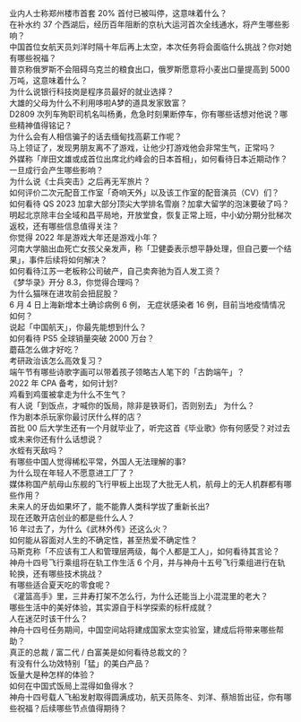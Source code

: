 业内人士称郑州楼市首套  20% 首付已被叫停，这意味着什么？  
在补水约 37 个西湖后，经历百年阻断的京杭大运河首次全线通水，将产生哪些影响？  
中国首位女航天员刘洋时隔十年后再上太空，本次任务将会面临什么挑战？你对她有哪些祝福？  
普京称俄罗斯不会阻碍乌克兰的粮食出口，俄罗斯愿意将小麦出口量提高到 5000 万吨，这意味着什么？  
为什么说银行科技岗是程序员最好的就业选择？  
大雄的父母为什么不利用哆啦A梦的道具发家致富？  
D2809 次列车殉职司机名叫杨勇，危急时刻果断停车，你有哪些话想对他说？哪些精神值得铭记？  
为什么会有人相信骗子的话去缅甸找高薪工作呢？  
马上领证了，发现男朋友离不了游戏，让他少打游戏他会非常生气，正常吗？  
外媒称「岸田文雄或成首位出席北约峰会的日本首相」，如何看待日本近期动作？一旦成行会产生哪些影响？  
为什么说《士兵突击》之后再无军旅片？  
如何评价二次元配音工作室「奇响天外」以及该工作室的配音演员（CV）们？  
如何看待 QS 2023 加拿大部分顶尖大学排名雪崩？加拿大留学的泡沫要破了吗？  
明起北京除丰台全域和昌平局地，开放堂食，恢复正常上班，中小幼分期分批梯次返校，还有哪些信息值得关注？  
你觉得 2022 年是游戏大年还是游戏小年？  
河南大学脑出血死亡女孩父亲发声，称「卫健委表示想平静处理，但自己要一个结果」，事件后续将如何解决？  
如何看待江苏一老板称公司破产，自己卖奔驰为百人发工资？  
《梦华录》开分 8.3，你觉得合理吗？  
为什么猫咪在进攻前会扭屁股？  
6 月 4 日上海新增本土确诊病例 6 例， 无症状感染者 16 例，目前当地疫情情况如何？  
说起「中国航天」，你最先能想到什么？  
如何看待 PS5 全球销量突破 2000 万台？  
蘑菇怎么做才好吃？  
考研政治该怎么高效复习？  
端午节有哪些诗歌字画可以带着孩子领略古人笔下的「古韵端午」？  
2022 年 CPA 备考，如何计划?  
鸡看到鸡蛋被拿走为什么不生气？  
有人说「到饭点，才喊你的饭局，除非是铁哥们，否则别去」 为什么？  
作为剧本杀玩家你最讨厌什么样的店？  
首批 00 后大学生还有一个月就毕业了，听完这首《毕业歌》你有何感受？对过去或未来你还有什么话想说？  
水蛭有天敌吗？  
有哪些中国人觉得稀松平常，外国人无法理解的事?  
为什么现在年轻人不愿意进工厂了？  
媒体称国产航母山东舰的飞行甲板上出现了大批无人机，航母上的无人机群都有哪些作用？  
未来人的牙齿如果坏了，能不能靠人类科学拔了重新长出?  
现在还敢开店创业的都是些什么人？  
16 年过去了，为什么《武林外传》还这么火？  
如何能从容面对人生的不确定性，甚至热爱不确定性？  
马斯克称「不应该有工人和管理层两级，每个人都是工人」，如何看待其言论？  
神舟十四号飞行乘组将在轨工作生活 6 个月，并与神舟十五号飞行乘组进行在轨轮换，还有哪些技术挑战？  
有哪些适合夏天吃的零食呢？  
《灌篮高手》里，三井寿打架不怎么行，为什么还能当上小混混里的老大？  
哪些生活中的美好体验，其实源自于科学探索的标杆成就？  
人在迷茫时该干什么？  
神舟十四号任务期间，中国空间站将建成国家太空实验室，建成后将带来哪些帮助？  
真正的总裁 / 富二代 / 白富美是如何看待总裁文的？  
有没有什么功效特别「猛」的美白产品？  
饭量大是种怎样的体验？  
如何在中国式饭局上混得如鱼得水？  
神舟十四号载人飞船发射取得圆满成功，航天员陈冬、刘洋、蔡旭哲出征，你有哪些祝福？后续哪些节点值得期待？  
